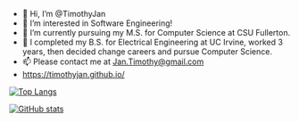 - 👋 Hi, I’m @TimothyJan
- 👀 I’m interested in Software Engineering!
- 🌱 I’m currently pursuing my M.S. for Computer Science at CSU Fullerton. 
- 💞️ I completed my B.S. for Electrical Engineering at UC Irvine, worked 3 years, then decided change careers and pursue Computer Science. 
- 📫 Please contact me at Jan.Timothy@gmail.com
- https://timothyjan.github.io/

[![Top Langs](https://github-readme-stats.vercel.app/api/top-langs/?username=TimothyJan&theme=cobalt&layout=compact)](https://github.com/anuraghazra/github-readme-stats)

[![GitHub stats](https://github-readme-stats.vercel.app/api?username=TimothyJan&count_private=true&theme=radical&show_icons=true&?hide=prs,issues)](https://github.com/anuraghazra/github-readme-stats)

